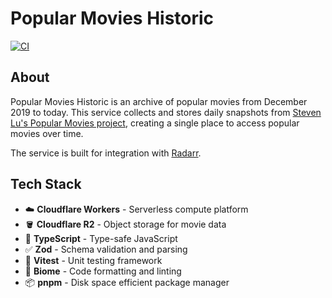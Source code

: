 # Popular Movies Historic

[![CI](https://github.com/jskrd/popular-movies-historic/actions/workflows/ci.yml/badge.svg)](https://github.com/jskrd/popular-movies-historic/actions/workflows/ci.yml)

## About

Popular Movies Historic is an archive of popular movies from December 2019 to today. This service collects and stores daily snapshots from [Steven Lu's
Popular Movies project](https://github.com/sjlu/popular-movies), creating a single place to access popular movies over time.

The service is built for integration with [Radarr](https://radarr.video/).

## Tech Stack

- ☁️ **Cloudflare Workers** - Serverless compute platform
- 🪣 **Cloudflare R2** - Object storage for movie data
- 🔷 **TypeScript** - Type-safe JavaScript
- ✅ **Zod** - Schema validation and parsing
- 🧪 **Vitest** - Unit testing framework
- 🧹 **Biome** - Code formatting and linting
- 📦 **pnpm** - Disk space efficient package manager

